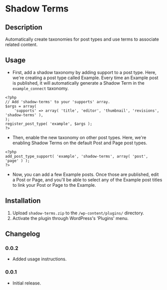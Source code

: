 # Shadow Terms

## Description

Automatically create taxonomies for post types and use terms to associate related content.

## Usage

* First, add a shadow taxonomy by adding support to a post type. Here, we're creating a post type called Example. Every time an Example post is published, it will automatically generate a Shadow Term in the `example_connect` taxonomy.

```
<?php
// Add 'shadow-terms' to your 'supports' array.
$args = array(
	'supports' => array( 'title', 'editor', 'thumbnail', 'revisions', 'shadow-terms' ),
);
register_post_type( 'example', $args );
?>
```

* Then, enable the new taxonomy on other post types. Here, we're enabling Shadow Terms on the default Post and Page post types.

```
<?php
add_post_type_support( 'example', 'shadow-terms', array( 'post', 'page' ) );
?>
```

* Now, you can add a few Example posts. Once those are published, edit a Post or Page, and you'll be able to select any of the Example post titles to link your Post or Page to the Example.

## Installation

1. Upload `shadow-terms.zip` to the `/wp-content/plugins/` directory.
2. Activate the plugin through WordPress's 'Plugins' menu.

## Changelog

### 0.0.2

* Added usage instructions.

### 0.0.1

* Initial release.
